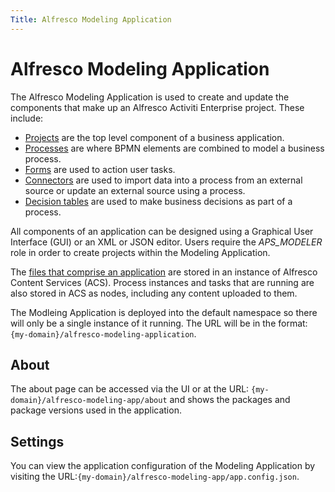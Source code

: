 ```yaml
---
Title: Alfresco Modeling Application
---
```


# Alfresco Modeling Application

The Alfresco Modeling Application is used to create and update the components that make up an Alfresco Activiti Enterprise project. These include: 

* [Projects](../modeling/modeling-projects.md) are the top level component of a business application.
* [Processes](../modeling/modeling-processes.md) are where BPMN elements are combined to model a business process.
* [Forms](../modeling/modeling-forms.md) are used to action user tasks. 
* [Connectors](../modeling/modeling-connectors/README.md) are used to import data into a process from an external source or update an external source using a process.
* [Decision tables]() are used to make business decisions as part of a process. 

All components of an application can be designed using a Graphical User Interface (GUI) or an XML or JSON editor. Users require the *APS_MODELER* role in order to create projects within the Modeling Application. 

The [files that comprise an application](../modeling/modeling-files.md) are stored in an instance of Alfresco Content Services (ACS). Process instances and tasks that are running are  also stored in ACS as nodes, including any content uploaded to them.

The Modleing Application is deployed into the default namespace so there will only be a single instance of it running. The URL will be in the format: `{my-domain}/alfresco-modeling-application`.

## About
The about page can be accessed via the UI or at the URL: `{my-domain}/alfresco-modeling-app/about` and shows the packages and package versions used in the application. 

## Settings
You can view the application configuration of the Modeling Application by visiting the URL:`{my-domain}/alfresco-modeling-app/app.config.json`.